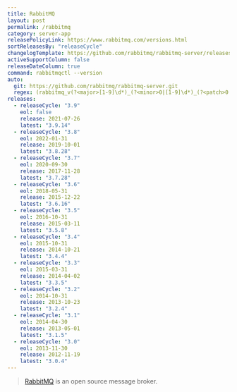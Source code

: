 ```yaml
---
title: RabbitMQ
layout: post
permalink: /rabbitmq
category: server-app
releasePolicyLink: https://www.rabbitmq.com/versions.html
sortReleasesBy: "releaseCycle"
changelogTemplate: https://github.com/rabbitmq/rabbitmq-server/releases/tag/v__LATEST__
activeSupportColumn: false
releaseDateColumn: true
command: rabbitmqctl --version
auto:
  git: https://github.com/rabbitmq/rabbitmq-server.git
  regex: (rabbitmq_v(?<major>[1-9]\d*)_(?<minor>0|[1-9]\d*)_(?<patch>0|[1-9]\d*)|(?<major>[1-9]\d*)\.(?<minor>0|[1-9]\d*)\.(?<patch>0|[1-9]\d*))
releases:
  - releaseCycle: "3.9"
    eol: false
    release: 2021-07-26
    latest: "3.9.14"
  - releaseCycle: "3.8"
    eol: 2022-01-31
    release: 2019-10-01
    latest: "3.8.28"
  - releaseCycle: "3.7"
    eol: 2020-09-30
    release: 2017-11-28
    latest: "3.7.28"
  - releaseCycle: "3.6"
    eol: 2018-05-31
    release: 2015-12-22
    latest: "3.6.16"
  - releaseCycle: "3.5"
    eol: 2016-10-31
    release: 2015-03-11
    latest: "3.5.8"
  - releaseCycle: "3.4"
    eol: 2015-10-31
    release: 2014-10-21
    latest: "3.4.4"
  - releaseCycle: "3.3"
    eol: 2015-03-31
    release: 2014-04-02
    latest: "3.3.5"
  - releaseCycle: "3.2"
    eol: 2014-10-31
    release: 2013-10-23
    latest: "3.2.4"
  - releaseCycle: "3.1"
    eol: 2014-04-30
    release: 2013-05-01
    latest: "3.1.5"
  - releaseCycle: "3.0"
    eol: 2013-11-30
    release: 2012-11-19
    latest: "3.0.4"
---
```

> [RabbitMQ](https://www.rabbitmq.com/) is an open source message broker.
